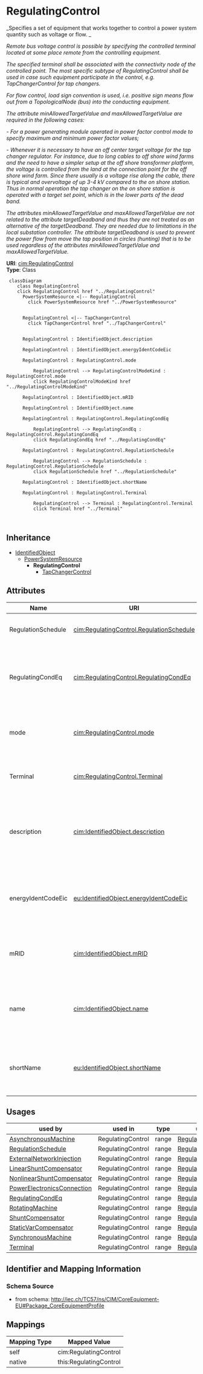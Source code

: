# RegulatingControl


_Specifies a set of equipment that works together to control a power system quantity such as voltage or flow. _

_Remote bus voltage control is possible by specifying the controlled terminal located at some place remote from the controlling equipment._

_The specified terminal shall be associated with the connectivity node of the controlled point.  The most specific subtype of RegulatingControl shall be used in case such equipment participate in the control, e.g. TapChangerControl for tap changers._

_For flow control, load sign convention is used, i.e. positive sign means flow out from a TopologicalNode (bus) into the conducting equipment._

_The attribute minAllowedTargetValue and maxAllowedTargetValue are required in the following cases:_

_- For a power generating module operated in power factor control mode to specify maximum and minimum power factor values;_

_- Whenever it is necessary to have an off center target voltage for the tap changer regulator. For instance, due to long cables to off shore wind farms and the need to have a simpler setup at the off shore transformer platform, the voltage is controlled from the land at the connection point for the off shore wind farm. Since there usually is a voltage rise along the cable, there is typical and overvoltage of up 3-4 kV compared to the on shore station. Thus in normal operation the tap changer on the on shore station is operated with a target set point, which is in the lower parts of the dead band._

_The attributes minAllowedTargetValue and maxAllowedTargetValue are not related to the attribute targetDeadband and thus they are not treated as an alternative of the targetDeadband. They are needed due to limitations in the local substation controller. The attribute targetDeadband is used to prevent the power flow from move the tap position in circles (hunting) that is to be used regardless of the attributes minAllowedTargetValue and maxAllowedTargetValue._





**URI**: [cim:RegulatingControl](http://iec.ch/TC57/CIM100#RegulatingControl)<br />
**Type**: Class




```mermaid
 classDiagram
    class RegulatingControl
    click RegulatingControl href "../RegulatingControl"
      PowerSystemResource <|-- RegulatingControl
        click PowerSystemResource href "../PowerSystemResource"
      

      RegulatingControl <|-- TapChangerControl
        click TapChangerControl href "../TapChangerControl"
      
      
      RegulatingControl : IdentifiedObject.description
        
      RegulatingControl : IdentifiedObject.energyIdentCodeEic
        
      RegulatingControl : RegulatingControl.mode
        
          RegulatingControl --> RegulatingControlModeKind : RegulatingControl.mode
          click RegulatingControlModeKind href "../RegulatingControlModeKind"
        
      RegulatingControl : IdentifiedObject.mRID
        
      RegulatingControl : IdentifiedObject.name
        
      RegulatingControl : RegulatingControl.RegulatingCondEq
        
          RegulatingControl --> RegulatingCondEq : RegulatingControl.RegulatingCondEq
          click RegulatingCondEq href "../RegulatingCondEq"
        
      RegulatingControl : RegulatingControl.RegulationSchedule
        
          RegulatingControl --> RegulationSchedule : RegulatingControl.RegulationSchedule
          click RegulationSchedule href "../RegulationSchedule"
        
      RegulatingControl : IdentifiedObject.shortName
        
      RegulatingControl : RegulatingControl.Terminal
        
          RegulatingControl --> Terminal : RegulatingControl.Terminal
          click Terminal href "../Terminal"
        
      
```





## Inheritance
* [IdentifiedObject](IdentifiedObject.md)
    * [PowerSystemResource](PowerSystemResource.md)
        * **RegulatingControl**
            * [TapChangerControl](TapChangerControl.md)



## Attributes


| Name | URI | Cardinality and Range | Description | Inheritance |
| ---  | --- | --- | --- | --- |
| RegulationSchedule | [cim:RegulatingControl.RegulationSchedule](http://iec.ch/TC57/CIM100#RegulatingControl.RegulationSchedule) | * <br />  [RegulationSchedule](RegulationSchedule.md)  | Schedule for this regulating control | direct |
| RegulatingCondEq | [cim:RegulatingControl.RegulatingCondEq](http://iec.ch/TC57/CIM100#RegulatingControl.RegulatingCondEq) | * <br />  [RegulatingCondEq](RegulatingCondEq.md)  | The equipment that participates in this regulating control scheme | direct |
| mode | [cim:RegulatingControl.mode](http://iec.ch/TC57/CIM100#RegulatingControl.mode) | 1 <br />  [RegulatingControlModeKind](RegulatingControlModeKind.md)  | The regulating control mode presently available | direct |
| Terminal | [cim:RegulatingControl.Terminal](http://iec.ch/TC57/CIM100#RegulatingControl.Terminal) | 1 <br />  [Terminal](Terminal.md)  | The terminal associated with this regulating control | direct |
| description | [cim:IdentifiedObject.description](http://iec.ch/TC57/CIM100#IdentifiedObject.description) | 0..1 <br />  string  | The description is a free human readable text describing or naming the object | [IdentifiedObject](IdentifiedObject.md) |
| energyIdentCodeEic | [eu:IdentifiedObject.energyIdentCodeEic](http://iec.ch/TC57/CIM100-European#IdentifiedObject.energyIdentCodeEic) | 0..1 <br />  string  | The attribute is used for an exchange of the EIC code (Energy identification ... | [IdentifiedObject](IdentifiedObject.md) |
| mRID | [cim:IdentifiedObject.mRID](http://iec.ch/TC57/CIM100#IdentifiedObject.mRID) | 1 <br />  string  | Master resource identifier issued by a model authority | [IdentifiedObject](IdentifiedObject.md) |
| name | [cim:IdentifiedObject.name](http://iec.ch/TC57/CIM100#IdentifiedObject.name) | 1 <br />  string  | The name is any free human readable and possibly non unique text naming the o... | [IdentifiedObject](IdentifiedObject.md) |
| shortName | [eu:IdentifiedObject.shortName](http://iec.ch/TC57/CIM100-European#IdentifiedObject.shortName) | 0..1 <br />  string  | The attribute is used for an exchange of a human readable short name with len... | [IdentifiedObject](IdentifiedObject.md) |





## Usages

| used by | used in | type | used |
| ---  | --- | --- | --- |
| [AsynchronousMachine](AsynchronousMachine.md) | RegulatingControl | range | [RegulatingControl](RegulatingControl.md) |
| [RegulationSchedule](RegulationSchedule.md) | RegulatingControl | range | [RegulatingControl](RegulatingControl.md) |
| [ExternalNetworkInjection](ExternalNetworkInjection.md) | RegulatingControl | range | [RegulatingControl](RegulatingControl.md) |
| [LinearShuntCompensator](LinearShuntCompensator.md) | RegulatingControl | range | [RegulatingControl](RegulatingControl.md) |
| [NonlinearShuntCompensator](NonlinearShuntCompensator.md) | RegulatingControl | range | [RegulatingControl](RegulatingControl.md) |
| [PowerElectronicsConnection](PowerElectronicsConnection.md) | RegulatingControl | range | [RegulatingControl](RegulatingControl.md) |
| [RegulatingCondEq](RegulatingCondEq.md) | RegulatingControl | range | [RegulatingControl](RegulatingControl.md) |
| [RotatingMachine](RotatingMachine.md) | RegulatingControl | range | [RegulatingControl](RegulatingControl.md) |
| [ShuntCompensator](ShuntCompensator.md) | RegulatingControl | range | [RegulatingControl](RegulatingControl.md) |
| [StaticVarCompensator](StaticVarCompensator.md) | RegulatingControl | range | [RegulatingControl](RegulatingControl.md) |
| [SynchronousMachine](SynchronousMachine.md) | RegulatingControl | range | [RegulatingControl](RegulatingControl.md) |
| [Terminal](Terminal.md) | RegulatingControl | range | [RegulatingControl](RegulatingControl.md) |






## Identifier and Mapping Information







### Schema Source


* from schema: http://iec.ch/TC57/ns/CIM/CoreEquipment-EU#Package_CoreEquipmentProfile





## Mappings

| Mapping Type | Mapped Value |
| ---  | ---  |
| self | cim:RegulatingControl |
| native | this:RegulatingControl |




